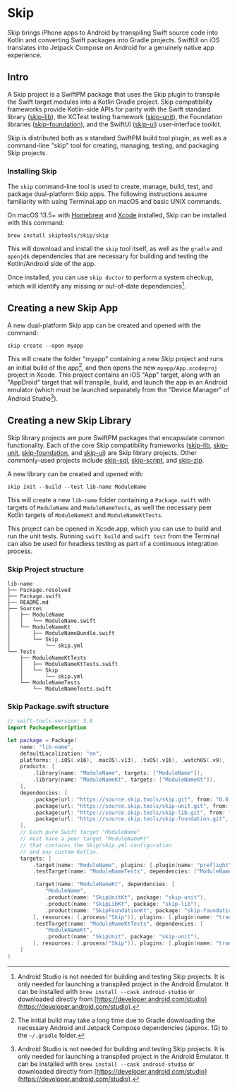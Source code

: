 # Skip

Skip brings iPhone apps to Android by transpiling Swift source code into Kotlin and converting Swift packages into Gradle projects. SwiftUI on iOS translates into Jetpack Compose on Android for a genuinely native app experience.

## Intro

A Skip project is a SwiftPM package that uses the Skip plugin to transpile the Swift target modules into a Kotlin Gradle project. Skip compatibility frameworks provide Kotlin-side APIs for parity with the Swift standard library ([skip-lib](https://source.skip.tools/skip-lib)), the XCTest testing framework ([skip-unit](https://source.skip.tools/skip-unit)), the Foundation libraries ([skip-foundation](https://source.skip.tools/skip-foundation)), and the SwiftUI ([skip-ui](https://source.skip.tools/skip-ui)) user-interface toolkit.

Skip is distributed both as a standard SwiftPM build tool plugin, as well as a command-line "skip" tool for creating, managing, testing, and packaging Skip projects.

### Installing Skip

The `skip` command-line tool is used to create, manage, build, test, and package dual-platform Skip apps. The following instructions assume familiarity with using Terminal.app on macOS and basic UNIX commands.

On macOS 13.5+ with [Homebrew](https://brew.sh) and [Xcode](https://developer.apple.com/xcode/) installed, Skip can be installed with this command: 

```shell
brew install skiptools/skip/skip
```

This will download and install the `skip` tool itself, as well as the `gradle` and `openjdk` dependencies that are necessary for building and testing the Kotlin/Android side of the app.

Once installed, you can use `skip doctor` to perform a system checkup, which will identify any missing or out-of-date dependencies[^1].

## Creating a new Skip App

A new dual-platform Skip app can be created and opened with the command:

```shell
skip create --open myapp
```

This will create the folder "myapp" containing a new Skip project and runs an initial build of the app[^2], and then opens the new `myapp/App.xcodeproj` project in Xcode. This project contains an iOS "App" target, along with an "AppDroid" target that will transpile, build, and launch the app in an Android emulator (which must be launched separately from the "Device Manager" of Android Studio[^1]).


## Creating a new Skip Library

Skip library projects are pure SwiftPM packages that encapsulate common functionality. Each of the core Skip compatibility frameworks ([skip-lib](https://source.skip.tools/skip-lib), [skip-unit](https://source.skip.tools/skip-unit), [skip-foundation](https://source.skip.tools/skip-foundation), and [skip-ui](https://source.skip.tools/skip-ui)) are Skip library projects. Other commonly-used projects include [skip-sql](https://source.skip.tools/skip-sql), [skip-script](https://source.skip.tools/skip-script), and [skip-zip](https://source.skip.tools/skip-zip).

A new library can be created and opened with:

```shell
skip init --build --test lib-name ModuleName
```

This will create a new `lib-name` folder containing a `Package.swift` with targets of `ModuleName` and `ModuleNameTests`, as well the necessary peer Kotlin targets of `ModuleNameKt` and `ModuleNameKtTests`.

This project can be opened in Xcode.app, which you can use to build and run the unit tests. Running `swift build` and `swift test` from the Terminal can also be used for headless testing as part of a continuous integration process.

### Skip Project structure

```shell
lib-name
├── Package.resolved
├── Package.swift
├── README.md
├── Sources
│   ├── ModuleName
│   │   └── ModuleName.swift
│   └── ModuleNameKt
│       ├── ModuleNameBundle.swift
│       └── Skip
│           └── skip.yml
└── Tests
	├── ModuleNameKtTests
	│   ├── ModuleNameKtTests.swift
	│   └── Skip
	│       └── skip.yml
	└── ModuleNameTests
		└── ModuleNameTests.swift

```

### Skip Package.swift structure

```swift
// swift-tools-version: 5.8
import PackageDescription

let package = Package(
	name: "lib-name",
	defaultLocalization: "en",
	platforms: [.iOS(.v16), .macOS(.v13), .tvOS(.v16), .watchOS(.v9), .macCatalyst(.v16)],
	products: [
		.library(name: "ModuleName", targets: ["ModuleName"]),
		.library(name: "ModuleNameKt", targets: ["ModuleNameKt"]),
	],
	dependencies: [
		.package(url: "https://source.skip.tools/skip.git", from: "0.0.0"),
		.package(url: "https://source.skip.tools/skip-unit.git", from: "0.0.0"),
		.package(url: "https://source.skip.tools/skip-lib.git", from: "0.0.0"),
		.package(url: "https://source.skip.tools/skip-foundation.git", from: "0.0.0"),
	],
	// Each pure Swift target "ModuleName"
	// must have a peer target "ModuleNameKt"
	// that contains the Skip/skip.yml configuration
	// and any custom Kotlin.
	targets: [
		.target(name: "ModuleName", plugins: [.plugin(name: "preflight", package: "skip")]),
		.testTarget(name: "ModuleNameTests", dependencies: ["ModuleName"], plugins: [.plugin(name: "preflight", package: "skip")]),

		.target(name: "ModuleNameKt", dependencies: [
			"ModuleName",
			.product(name: "SkipUnitKt", package: "skip-unit"),
			.product(name: "SkipLibKt", package: "skip-lib"),
			.product(name: "SkipFoundationKt", package: "skip-foundation"),
		], resources: [.process("Skip")], plugins: [.plugin(name: "transpile", package: "skip")]),
		.testTarget(name: "ModuleNameKtTests", dependencies: [
			"ModuleNameKt",
			.product(name: "SkipUnit", package: "skip-unit"),
		], resources: [.process("Skip")], plugins: [.plugin(name: "transpile", package: "skip")]),
	]
)
```


[^1]: Android Studio is not needed for building and testing Skip projects. It is only needed for launching a transpiled project in the Android Emulator. It can be installed with `brew install --cask android-studio` or downloaded directly from [https://developer.android.com/studio](https://developer.android.com/studio).

[^2]: The initial build may take a long time due to Gradle downloading the necessary Android and Jetpack Compose dependencies (approx. 1G) to the `~/.gradle` folder.


